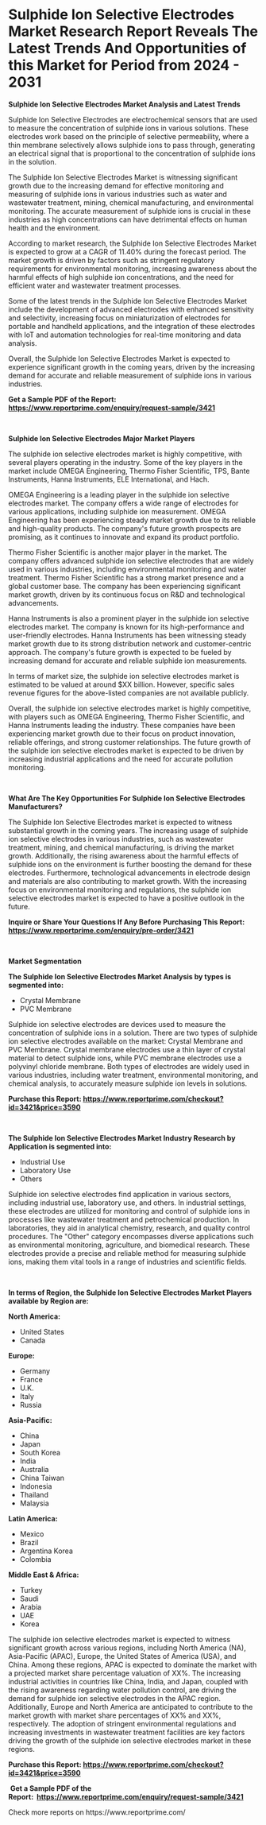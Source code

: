 <p><h1>Sulphide Ion Selective Electrodes Market Research Report Reveals The Latest Trends And Opportunities of this Market for Period from 2024 - 2031</h1></p><p><strong>Sulphide Ion Selective Electrodes Market Analysis and Latest Trends</strong></p>
<p><p>Sulphide Ion Selective Electrodes are electrochemical sensors that are used to measure the concentration of sulphide ions in various solutions. These electrodes work based on the principle of selective permeability, where a thin membrane selectively allows sulphide ions to pass through, generating an electrical signal that is proportional to the concentration of sulphide ions in the solution.</p><p>The Sulphide Ion Selective Electrodes Market is witnessing significant growth due to the increasing demand for effective monitoring and measuring of sulphide ions in various industries such as water and wastewater treatment, mining, chemical manufacturing, and environmental monitoring. The accurate measurement of sulphide ions is crucial in these industries as high concentrations can have detrimental effects on human health and the environment.</p><p>According to market research, the Sulphide Ion Selective Electrodes Market is expected to grow at a CAGR of 11.40% during the forecast period. The market growth is driven by factors such as stringent regulatory requirements for environmental monitoring, increasing awareness about the harmful effects of high sulphide ion concentrations, and the need for efficient water and wastewater treatment processes.</p><p>Some of the latest trends in the Sulphide Ion Selective Electrodes Market include the development of advanced electrodes with enhanced sensitivity and selectivity, increasing focus on miniaturization of electrodes for portable and handheld applications, and the integration of these electrodes with IoT and automation technologies for real-time monitoring and data analysis.</p><p>Overall, the Sulphide Ion Selective Electrodes Market is expected to experience significant growth in the coming years, driven by the increasing demand for accurate and reliable measurement of sulphide ions in various industries.</p></p>
<p><strong>Get a Sample PDF of the Report:&nbsp; <a href="https://www.reportprime.com/enquiry/request-sample/3421">https://www.reportprime.com/enquiry/request-sample/3421</a></strong></p>
<p>&nbsp;</p>
<p><strong>Sulphide Ion Selective Electrodes Major Market Players</strong></p>
<p><p>The sulphide ion selective electrodes market is highly competitive, with several players operating in the industry. Some of the key players in the market include OMEGA Engineering, Thermo Fisher Scientific, TPS, Bante Instruments, Hanna Instruments, ELE International, and Hach.</p><p>OMEGA Engineering is a leading player in the sulphide ion selective electrodes market. The company offers a wide range of electrodes for various applications, including sulphide ion measurement. OMEGA Engineering has been experiencing steady market growth due to its reliable and high-quality products. The company's future growth prospects are promising, as it continues to innovate and expand its product portfolio.</p><p>Thermo Fisher Scientific is another major player in the market. The company offers advanced sulphide ion selective electrodes that are widely used in various industries, including environmental monitoring and water treatment. Thermo Fisher Scientific has a strong market presence and a global customer base. The company has been experiencing significant market growth, driven by its continuous focus on R&D and technological advancements.</p><p>Hanna Instruments is also a prominent player in the sulphide ion selective electrodes market. The company is known for its high-performance and user-friendly electrodes. Hanna Instruments has been witnessing steady market growth due to its strong distribution network and customer-centric approach. The company's future growth is expected to be fueled by increasing demand for accurate and reliable sulphide ion measurements.</p><p>In terms of market size, the sulphide ion selective electrodes market is estimated to be valued at around $XX billion. However, specific sales revenue figures for the above-listed companies are not available publicly.</p><p>Overall, the sulphide ion selective electrodes market is highly competitive, with players such as OMEGA Engineering, Thermo Fisher Scientific, and Hanna Instruments leading the industry. These companies have been experiencing market growth due to their focus on product innovation, reliable offerings, and strong customer relationships. The future growth of the sulphide ion selective electrodes market is expected to be driven by increasing industrial applications and the need for accurate pollution monitoring.</p></p>
<p>&nbsp;</p>
<p><strong>What Are The Key Opportunities For Sulphide Ion Selective Electrodes Manufacturers?</strong></p>
<p><p>The Sulphide Ion Selective Electrodes market is expected to witness substantial growth in the coming years. The increasing usage of sulphide ion selective electrodes in various industries, such as wastewater treatment, mining, and chemical manufacturing, is driving the market growth. Additionally, the rising awareness about the harmful effects of sulphide ions on the environment is further boosting the demand for these electrodes. Furthermore, technological advancements in electrode design and materials are also contributing to market growth. With the increasing focus on environmental monitoring and regulations, the sulphide ion selective electrodes market is expected to have a positive outlook in the future.</p></p>
<p><strong>Inquire or Share Your Questions If Any Before Purchasing This Report: <a href="https://www.reportprime.com/enquiry/pre-order/3421">https://www.reportprime.com/enquiry/pre-order/3421</a></strong></p>
<p>&nbsp;</p>
<p><strong>Market Segmentation</strong></p>
<p><strong>The Sulphide Ion Selective Electrodes Market Analysis by types is segmented into:</strong></p>
<p><ul><li>Crystal Membrane</li><li>PVC Membrane</li></ul></p>
<p><p>Sulphide ion selective electrodes are devices used to measure the concentration of sulphide ions in a solution. There are two types of sulphide ion selective electrodes available on the market: Crystal Membrane and PVC Membrane. Crystal membrane electrodes use a thin layer of crystal material to detect sulphide ions, while PVC membrane electrodes use a polyvinyl chloride membrane. Both types of electrodes are widely used in various industries, including water treatment, environmental monitoring, and chemical analysis, to accurately measure sulphide ion levels in solutions.</p></p>
<p><strong>Purchase this Report:&nbsp;<a href="https://www.reportprime.com/checkout?id=3421&price=3590">https://www.reportprime.com/checkout?id=3421&price=3590</a></strong></p>
<p>&nbsp;</p>
<p><strong>The Sulphide Ion Selective Electrodes Market Industry Research by Application is segmented into:</strong></p>
<p><ul><li>Industrial Use</li><li>Laboratory Use</li><li>Others</li></ul></p>
<p><p>Sulphide ion selective electrodes find application in various sectors, including industrial use, laboratory use, and others. In industrial settings, these electrodes are utilized for monitoring and control of sulphide ions in processes like wastewater treatment and petrochemical production. In laboratories, they aid in analytical chemistry, research, and quality control procedures. The "Other" category encompasses diverse applications such as environmental monitoring, agriculture, and biomedical research. These electrodes provide a precise and reliable method for measuring sulphide ions, making them vital tools in a range of industries and scientific fields.</p></p>
<p>&nbsp;</p>
<p><strong>In terms of Region, the Sulphide Ion Selective Electrodes Market Players available by Region are:</strong></p>
<p>
    <p> <strong> North America: </strong>
        <ul>
            <li>United States</li>
            <li>Canada</li>
        </ul>
        </p> 
    <p> <strong> Europe: </strong>
        <ul>
            <li>Germany</li>
            <li>France</li>
            <li>U.K.</li>
            <li>Italy</li>
            <li>Russia</li>
        </ul>
        </p> 
    <p> <strong> Asia-Pacific: </strong>
        <ul>
            <li>China</li>
            <li>Japan</li>
            <li>South Korea</li>
            <li>India</li>
            <li>Australia</li>
            <li>China Taiwan</li>
            <li>Indonesia</li>
            <li>Thailand</li>
            <li>Malaysia</li>
        </ul>
        </p> 
    <p> <strong> Latin America: </strong>
        <ul>
            <li>Mexico</li>
            <li>Brazil</li>
            <li>Argentina Korea</li>
            <li>Colombia</li>
        </ul>
        </p> 
    <p> <strong> Middle East & Africa: </strong>
        <ul>
            <li>Turkey</li>
            <li>Saudi</li>
            <li>Arabia</li>
            <li>UAE</li>
            <li>Korea</li>
        </ul>
    </p>
    </p>
<p><p>The sulphide ion selective electrodes market is expected to witness significant growth across various regions, including North America (NA), Asia-Pacific (APAC), Europe, the United States of America (USA), and China. Among these regions, APAC is expected to dominate the market with a projected market share percentage valuation of XX%. The increasing industrial activities in countries like China, India, and Japan, coupled with the rising awareness regarding water pollution control, are driving the demand for sulphide ion selective electrodes in the APAC region. Additionally, Europe and North America are anticipated to contribute to the market growth with market share percentages of XX% and XX%, respectively. The adoption of stringent environmental regulations and increasing investments in wastewater treatment facilities are key factors driving the growth of the sulphide ion selective electrodes market in these regions.</p></p>
<p><strong>Purchase this Report: <a href="https://www.reportprime.com/checkout?id=3421&price=3590">https://www.reportprime.com/checkout?id=3421&price=3590</a></strong></p>
<p>&nbsp;<strong>Get a Sample PDF of the Report:&nbsp;&nbsp;<a href="https://www.reportprime.com/enquiry/request-sample/3421">https://www.reportprime.com/enquiry/request-sample/3421</a></strong></p>
<p><strong></strong></p>
<p>Check more reports on https://www.reportprime.com/</p>